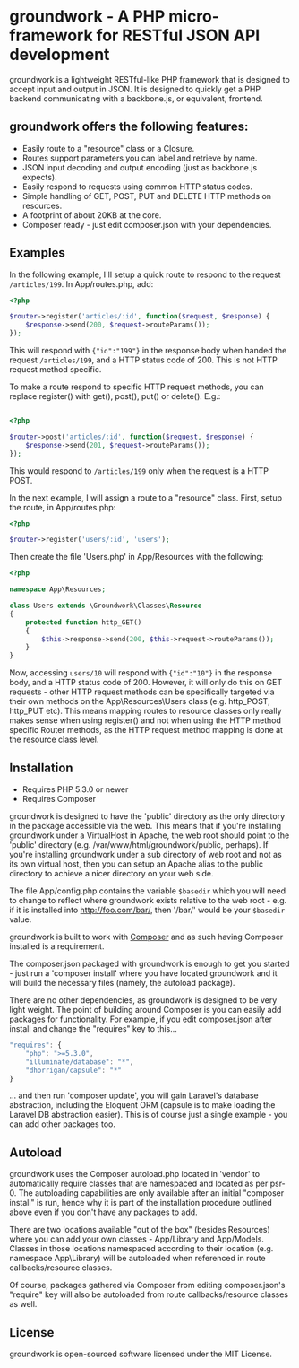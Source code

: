 # groundwork - A PHP micro-framework for RESTful JSON API development

groundwork is a lightweight RESTful-like PHP framework that is designed to 
accept input and output in JSON. It is designed to quickly get a PHP 
backend communicating with a backbone.js, or equivalent, frontend.

## groundwork offers the following features:

- Easily route to a "resource" class or a Closure.
- Routes support parameters you can label and retrieve by name.
- JSON input decoding and output encoding (just as backbone.js expects).
- Easily respond to requests using common HTTP status codes.
- Simple handling of GET, POST, PUT and DELETE HTTP methods on resources.
- A footprint of about 20KB at the core.
- Composer ready - just edit composer.json with your dependencies.

## Examples

In the following example, I'll setup a quick route to respond to the request 
`/articles/199`. In App/routes.php, add:

```php
<?php

$router->register('articles/:id', function($request, $response) {
    $response->send(200, $request->routeParams());
});

```

This will respond with `{"id":"199"}` in the response body when handed the 
request `/articles/199`, and a HTTP status code of 200. This is not HTTP 
request method specific.

To make a route respond to specific HTTP request methods, you can replace 
register() with get(), post(), put() or delete(). E.g.:

```php

<?php

$router->post('articles/:id', function($request, $response) {
    $response->send(201, $request->routeParams());
});

```

This would respond to `/articles/199` only when the request is a HTTP POST.

In the next example, I will assign a route to a "resource" class. First, setup 
the route, in App/routes.php:

```php
<?php

$router->register('users/:id', 'users');

```

Then create the file 'Users.php' in App/Resources with the following:

```php
<?php

namespace App\Resources;

class Users extends \Groundwork\Classes\Resource
{
    protected function http_GET()
    {
        $this->response->send(200, $this->request->routeParams());
    }
}

```

Now, accessing `users/10` will respond with `{"id":"10"}` in the response body, 
and a HTTP status code of 200. However, it will only do this on GET requests - 
other HTTP request methods can be specifically targeted via their own methods 
on the App\Resources\Users class (e.g. http_POST, http_PUT etc). This means 
mapping routes to resource classes only really makes sense when using register() 
and not when using the HTTP method specific Router methods, as the HTTP 
request method mapping is done at the resource class level.

## Installation

- Requires PHP 5.3.0 or newer
- Requires Composer

groundwork is designed to have the 'public' directory as the only directory in 
the package accessible via the web. This means that if you're installing 
groundwork under a VirtualHost in Apache, the web root should point to the 
'public' directory (e.g. /var/www/html/groundwork/public, perhaps). If you're 
installing groundwork under a sub directory of web root and not as its own 
virtual host, then you can setup an Apache alias to the public directory to 
achieve a nicer directory on your web side.

The file App/config.php contains the variable `$basedir` which you will need to 
change to reflect where groundwork exists relative to the web root - e.g. if 
it is installed into http://foo.com/bar/, then '/bar/' would be your `$basedir` 
value.

groundwork is built to work with [Composer](http://getcomposer.org) and as 
such having Composer installed is a requirement.

The composer.json packaged with groundwork is enough to get you started - just 
run a 'composer install' where you have located groundwork and it will build 
the necessary files (namely, the autoload package).

There are no other dependencies, as groundwork is designed to be very light 
weight. The point of building around Composer is you can easily add packages 
for functionality. For example, if you edit composer.json after install and 
change the "requires" key to this...

```js
"requires": {
    "php": ">=5.3.0",
    "illuminate/database": "*",
    "dhorrigan/capsule": "*"
}
```

... and then run 'composer update', you will gain Laravel's database 
abstraction, including the Eloquent ORM (capsule is to make loading the Laravel 
DB abstraction easier). This is of course just a single example - you can add 
other packages too.

## Autoload

groundwork uses the Composer autoload.php located in 'vendor' to 
automatically require classes that are namespaced and located as per psr-0. The 
autoloading capabilities are only available after an initial "composer install" 
is run, hence why it is part of the installation procedure outlined above even 
if you don't have any packages to add.

There are two locations available "out of the box" (besides Resources) where 
you can add your own classes - App/Library and App/Models. Classes in those 
locations namespaced according to their location (e.g. namespace App\Library) 
will be autoloaded when referenced in route callbacks/resource classes.

Of course, packages gathered via Composer from editing composer.json's 
"require" key will also be autoloaded from route callbacks/resource classes 
as well.

## License

groundwork is open-sourced software licensed under the MIT License.